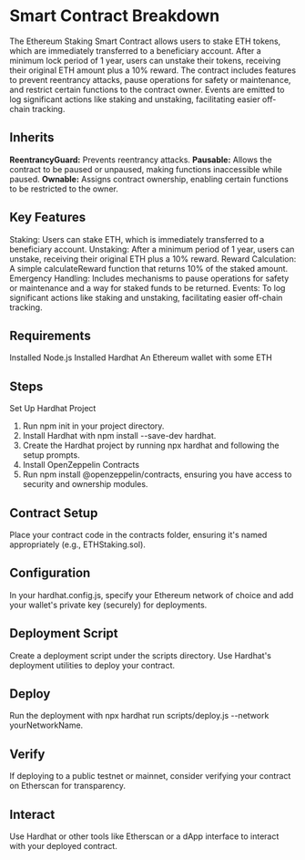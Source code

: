 # Smart Contract Breakdown
The Ethereum Staking Smart Contract allows users to stake ETH tokens, which are immediately transferred to a beneficiary account. After a minimum lock period of 1 year, users can unstake their tokens, receiving their original ETH amount plus a 10% reward. The contract includes features to prevent reentrancy attacks, pause operations for safety or maintenance, and restrict certain functions to the contract owner. Events are emitted to log significant actions like staking and unstaking, facilitating easier off-chain tracking.

## Inherits
**ReentrancyGuard:** Prevents reentrancy attacks.
**Pausable:** Allows the contract to be paused or unpaused, making functions inaccessible while paused.
**Ownable:** Assigns contract ownership, enabling certain functions to be restricted to the owner.

## Key Features
Staking: Users can stake ETH, which is immediately transferred to a beneficiary account.
Unstaking: After a minimum period of 1 year, users can unstake, receiving their original ETH plus a 10% reward.
Reward Calculation: A simple calculateReward function that returns 10% of the staked amount.
Emergency Handling: Includes mechanisms to pause operations for safety or maintenance and a way for staked funds to be returned.
Events: To log significant actions like staking and unstaking, facilitating easier off-chain tracking.

## Requirements
Installed Node.js
Installed Hardhat
An Ethereum wallet with some ETH

## Steps
Set Up Hardhat Project
1.  Run npm init in your project directory.
2.  Install Hardhat with npm install --save-dev hardhat.
3.  Create the Hardhat project by running npx hardhat and following the setup prompts.
4.  Install OpenZeppelin Contracts
5.  Run npm install @openzeppelin/contracts, ensuring you have access to security and ownership modules.

## Contract Setup
Place your contract code in the contracts folder, ensuring it's named appropriately (e.g., ETHStaking.sol).

## Configuration
In your hardhat.config.js, specify your Ethereum network of choice and add your wallet's private key (securely) for deployments.

## Deployment Script
Create a deployment script under the scripts directory.
Use Hardhat's deployment utilities to deploy your contract.

## Deploy
Run the deployment with npx hardhat run scripts/deploy.js --network yourNetworkName.

## Verify
If deploying to a public testnet or mainnet, consider verifying your contract on Etherscan for transparency.

## Interact
Use Hardhat or other tools like Etherscan or a dApp interface to interact with your deployed contract.


